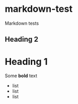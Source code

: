 # markdown-test
Markdown tests
<div id="test1" markdown="1">

## Heading 2

# Heading 1

Some **bold** text

* list
* list
* list

</div>
